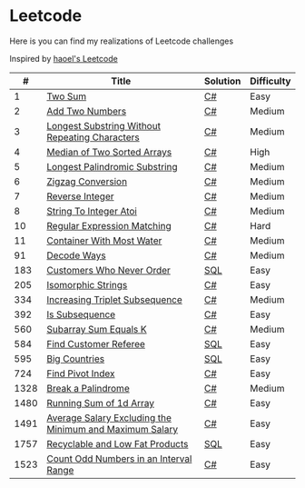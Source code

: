 # Leetcode
Here is you can find my realizations of Leetcode challenges 

Inspired by [haoel's Leetcode](https://github.com/haoel/leetcode)

&#35; | Title | Solution | Difficulty
--- |--- |--- |---
1 | [Two Sum](https://leetcode.com/problems/two-sum/) | [C#](https://github.com/RoShainoff/Leetcode/blob/master/Algorithms/C%23/TwoSum/twoSum.cs) | Easy
2 | [Add Two Numbers](https://leetcode.com/problems/add-two-numbers/) | [C#](https://github.com/RoShainoff/Leetcode/blob/master/Algorithms/C%23/AddTwoNumbers/addTwoNumbers.cs) | Medium
3 | [Longest Substring Without Repeating Characters](https://leetcode.com/problems/longest-substring-without-repeating-characters/) | [C#](https://github.com/RoShainoff/Leetcode/blob/master/Algorithms/C%23/LongestSubstringWithoutRepeatingCharacters/LongestSubstringWithoutRepeatingCharacters.cs) | Medium
4 | [Median of Two Sorted Arrays](https://leetcode.com/problems/median-of-two-sorted-arrays/) | [C#](https://github.com/RoShainoff/Leetcode/blob/master/Algorithms/C%23/MedianOfTwoSortedArrays/MedianOfTwoSortedArrays.cs) | High
5 | [Longest Palindromic Substring](https://leetcode.com/problems/longest-palindromic-substring/) | [C#](https://github.com/RoShainoff/Leetcode/blob/master/Algorithms/C%23/Longest%20Palindromic%20Substring/longestPalindromicSubstring.cs) | Medium
6 | [Zigzag Conversion](https://leetcode.com/problems/zigzag-conversion/) | [C#](https://github.com/RoShainoff/Leetcode/blob/master/Algorithms/C%23/Zigzag%20Conversion/zigzagConversion.cs) | Medium
7 | [Reverse Integer](https://leetcode.com/problems/reverse-integer/) | [C#](https://github.com/RoShainoff/Leetcode/blob/master/Algorithms/C%23/Reverse%20Integer/reverseInteger.cs) | Medium
8 | [String To Integer Atoi](https://leetcode.com/problems/string-to-integer-atoi/) | [C#](https://github.com/RoShainoff/Leetcode/blob/master/Algorithms/C%23/String%20to%20Integer%20(atoi)/StringToIntegerAtoi.cs) | Medium
10 | [Regular Expression Matching](https://leetcode.com/problems/regular-expression-matching/) | [C#](https://github.com/RoShainoff/Leetcode/blob/master/Algorithms/C%23/RegularExpressionMatching/regularExpressionMatching.cs) | Hard
11 | [Container With Most Water](https://leetcode.com/problems/container-with-most-water/) | [C#](https://github.com/RoShainoff/Leetcode/blob/master/Algorithms/C%23/Container%20With%20Most%20Water/containerWithMostWater.cs) | Medium
91 | [Decode Ways](https://leetcode.com/problems/decode-ways/) | [C#](https://github.com/RoShainoff/Leetcode/blob/master/Algorithms/C%23/Decode%20Ways/decodeWays.cs) | Medium
183 | [Customers Who Never Order](https://leetcode.com/problems/customers-who-never-order/) | [SQL](https://github.com/RoShainoff/Leetcode/blob/master/Algorithms/SQL/0183-Customers%20Who%20Never%20Order/customersWhoNeverOrder.sql) | Easy
205 | [Isomorphic Strings](https://leetcode.com/problems/isomorphic-strings/) | [C#](https://github.com/RoShainoff/Leetcode/blob/master/Algorithms/C%23/Isomorphic%20Strings/isomorphicStrings.cs) | Easy
334 | [Increasing Triplet Subsequence](https://leetcode.com/problems/increasing-triplet-subsequence/) | [C#](https://github.com/RoShainoff/Leetcode/blob/master/Algorithms/C%23/Increasing%20Triplet%20Subsequence/increasingTripletSubsequence.cs) | Medium
392 | [Is Subsequence](https://leetcode.com/problems/is-subsequence/) | [C#](https://github.com/RoShainoff/Leetcode/blob/master/Algorithms/C%23/Is%20Subsequence/isSubsequence.cs) | Easy
560 | [Subarray Sum Equals K](https://leetcode.com/problems/subarray-sum-equals-k/) | [C#](https://github.com/RoShainoff/Leetcode/blob/master/Algorithms/C%23/Subarray%20Sum%20Equals%20K/SubarraySumEqualsK.cs) | Medium
584 | [Find Customer Referee](https://leetcode.com/problems/find-customer-referee/) | [SQL](https://github.com/RoShainoff/Leetcode/blob/master/Algorithms/SQL/0584-Find%20Customer%20Referee/findCustomerReferee.sql) | Easy
595 | [Big Countries](https://leetcode.com/problems/big-countries/) | [SQL](https://github.com/RoShainoff/Leetcode/blob/master/Algorithms/SQL/0595-Big%20Countries/bigCountries.sql) | Easy
724 | [Find Pivot Index](https://leetcode.com/problems/find-pivot-index/) | [C#](https://github.com/RoShainoff/Leetcode/blob/master/Algorithms/C%23/Find%20Pivot%20Index/findPivotIndex.cs) | Easy
1328 | [Break a Palindrome](https://leetcode.com/problems/break-a-palindrome/) | [C#](https://github.com/RoShainoff/Leetcode/blob/master/Algorithms/C%23/Break%20a%20Palindrome/breakAPalindrome.cs) | Medium
1480 | [Running Sum of 1d Array](https://leetcode.com/problems/running-sum-of-1d-array/) | [C#](https://github.com/RoShainoff/Leetcode/blob/master/Algorithms/C%23/Running%20Sum%20of%201d%20Array/runningSumOfArray.cs) | Easy
1491 | [Average Salary Excluding the Minimum and Maximum Salary](https://leetcode.com/problems/average-salary-excluding-the-minimum-and-maximum-salary/) | [C#](https://github.com/RoShainoff/Leetcode/blob/master/Algorithms/C%23/Average%20Salary%20Excluding%20the%20Minimum%20and%20Maximum%20Salary/averageSalaryExcludingTheMinimumAndMaximumSalary.cs) | Easy
1757 | [Recyclable and Low Fat Products](https://leetcode.com/problems/recyclable-and-low-fat-products/) | [SQL](https://github.com/RoShainoff/Leetcode/blob/master/Algorithms/SQL/1757-Recyclable%20and%20Low%20Fat%20Products/recyclableAndLowFatProducts.sql) | Easy
1523 | [Count Odd Numbers in an Interval Range](https://leetcode.com/problems/count-odd-numbers-in-an-interval-range/) | [C#](https://github.com/RoShainoff/Leetcode/blob/master/Algorithms/C%23/Count%20Odd%20Numbers%20in%20an%20Interval%20Range/CountOddNumbersInAnIntervalRange.cs) | Easy
